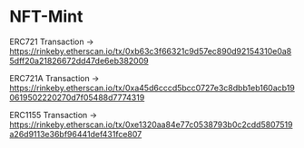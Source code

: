 # NFT-Mint

ERC721 Transaction -> https://rinkeby.etherscan.io/tx/0xb63c3f66321c9d57ec890d92154310e0a85dff20a21826672dd47de6eb382009

ERC721A Transaction -> https://rinkeby.etherscan.io/tx/0xa45d6cccd5bcc0727e3c8dbb1eb160acb190619502220270d7f05488d7774319

ERC1155 Transaction -> https://rinkeby.etherscan.io/tx/0xe1320aa84e77c0538793b0c2cdd5807519a26d9113e36bf96441def431fce807

